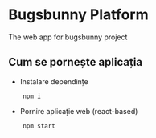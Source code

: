 # Bugsbunny Platform

The web app for bugsbunny project

## Cum se pornește aplicația

- Instalare dependințe
```
    npm i
```

- Pornire aplicație web (react-based)
```
    npm start
```
